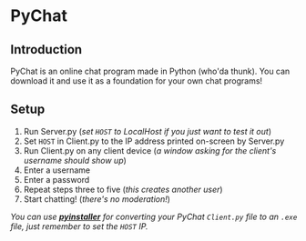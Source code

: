 # PyChat

## Introduction
PyChat is an online chat program made in Python (who'da thunk).
You can download it and use it as a foundation for your own chat programs!

## Setup
1. Run Server.py (*set ```HOST``` to LocalHost if you just want to test it out*)
2. Set ```HOST``` in Client.py to the IP address printed on-screen by Server.py
3. Run Client.py on any client device (*a window asking for the client's username should show up*)
4. Enter a username
5. Enter a password
6. Repeat steps three to five (*this creates another user*)
7. Start chatting! (*there's no moderation!*)

*You can use [**pyinstaller**](https://pyinstaller.org/en/stable/?adlt=strict&redig=015340A9572A4814855724C9985239F0&toWww=1) for converting your PyChat ```Client.py``` file to an ```.exe``` file, just remember to set the ```HOST``` IP.*
